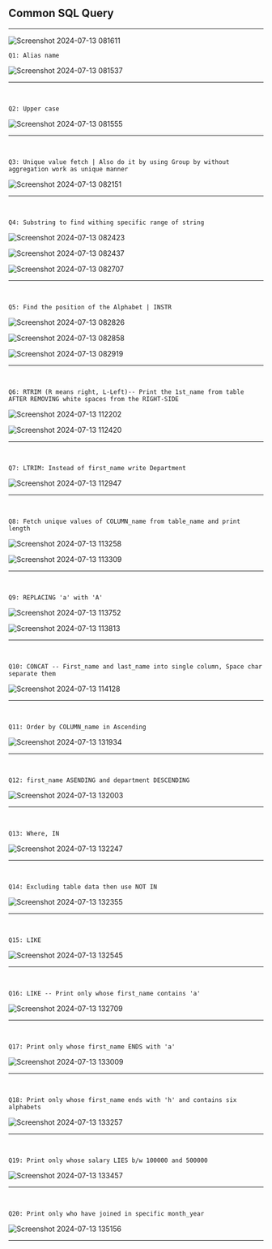 
## Common SQL Query

<hr>

![Screenshot 2024-07-13 081611](https://github.com/user-attachments/assets/69f4a6e2-a657-4c42-9e76-58272777b84c)

    Q1: Alias name
   
![Screenshot 2024-07-13 081537](https://github.com/user-attachments/assets/dd216f3e-340f-4c9b-8780-4556cddad875)

<hr>
<br>

    Q2: Upper case
    
![Screenshot 2024-07-13 081555](https://github.com/user-attachments/assets/8879270d-f08e-42f1-ae87-c85c0f08e676)

<hr>
<br>

    Q3: Unique value fetch | Also do it by using Group by without aggregation work as unique manner

![Screenshot 2024-07-13 082151](https://github.com/user-attachments/assets/07a05a7e-264c-45af-a523-8c8718590df9)

<hr>
<br>

    Q4: Substring to find withing specific range of string

![Screenshot 2024-07-13 082423](https://github.com/user-attachments/assets/62cfcd33-084f-4e22-9d4c-c5cbf405ddc6)

![Screenshot 2024-07-13 082437](https://github.com/user-attachments/assets/0d73d20a-9407-4ef6-ac19-ef2083572b33)

![Screenshot 2024-07-13 082707](https://github.com/user-attachments/assets/b73a01f5-28b0-4c51-ac26-b00e6dfb3343)

<hr>
<br>

    Q5: Find the position of the Alphabet | INSTR

![Screenshot 2024-07-13 082826](https://github.com/user-attachments/assets/9a1d2e76-5468-4de3-b277-ba629b6c82be)

![Screenshot 2024-07-13 082858](https://github.com/user-attachments/assets/bfd86b83-ef06-433e-8636-0e421c6f7b95)

![Screenshot 2024-07-13 082919](https://github.com/user-attachments/assets/5b687615-1abd-4425-b971-50ecf6344277)

<hr>
<br>

    Q6: RTRIM (R means right, L-Left)-- Print the 1st_name from table AFTER REMOVING white spaces from the RIGHT-SIDE

![Screenshot 2024-07-13 112202](https://github.com/user-attachments/assets/d70459fc-a323-4757-aa76-404b8aae7f9f)

![Screenshot 2024-07-13 112420](https://github.com/user-attachments/assets/d4364ee1-5e80-46c3-8fc9-88f7290cf627)

<hr>
<br>

    Q7: LTRIM: Instead of first_name write Department

![Screenshot 2024-07-13 112947](https://github.com/user-attachments/assets/90bdb8f4-a2a5-4cf1-b704-adb180df885e)

<hr>
<br>

    Q8: Fetch unique values of COLUMN_name from table_name and print length

![Screenshot 2024-07-13 113258](https://github.com/user-attachments/assets/38f23994-d24c-4705-a4f3-8a66aebcdb81)

![Screenshot 2024-07-13 113309](https://github.com/user-attachments/assets/35c9fcd9-4dee-4f24-9cf4-a7575a4bbb4c)

<hr>
<br>

    Q9: REPLACING 'a' with 'A'

![Screenshot 2024-07-13 113752](https://github.com/user-attachments/assets/9eedee09-b2bf-4d4c-912e-8b6e71ff6ba5)

![Screenshot 2024-07-13 113813](https://github.com/user-attachments/assets/3f5d756f-01eb-485f-8c48-6eb2222350c6)

<hr>
<br>

    Q10: CONCAT -- First_name and last_name into single column, Space char separate them

![Screenshot 2024-07-13 114128](https://github.com/user-attachments/assets/659d2cfd-5894-4aac-92dd-1668d4f0bbf0)

<hr>
<br>

    Q11: Order by COLUMN_name in Ascending 

![Screenshot 2024-07-13 131934](https://github.com/user-attachments/assets/51130561-d27b-4305-a377-a10365a63222)

<hr>
<br>

    Q12: first_name ASENDING and department DESCENDING

![Screenshot 2024-07-13 132003](https://github.com/user-attachments/assets/c7b9c2eb-d7e3-4c70-bb2c-c4ac417414c8)

<hr>
<br>

    Q13: Where, IN

![Screenshot 2024-07-13 132247](https://github.com/user-attachments/assets/b1ed7eaf-b42f-4376-acf7-98222058024a)

<hr>
<br>

    Q14: Excluding table data then use NOT IN

![Screenshot 2024-07-13 132355](https://github.com/user-attachments/assets/b7f65124-3ed4-4b8c-ab10-2d3c937bbd41)

<hr>
<br>

    Q15: LIKE

![Screenshot 2024-07-13 132545](https://github.com/user-attachments/assets/e2f6de60-5475-43b8-be51-fc42bfa42dfe)

<hr>
<br>

    Q16: LIKE -- Print only whose first_name contains 'a'

![Screenshot 2024-07-13 132709](https://github.com/user-attachments/assets/88c6c630-e7e2-4424-b5e3-a743022ceb23)

<hr>
<br>

    Q17: Print only whose first_name ENDS with 'a'

![Screenshot 2024-07-13 133009](https://github.com/user-attachments/assets/cf7ed7f4-e033-4b7a-a22f-5e8f6b8cba2d)

<hr>
<br>

    Q18: Print only whose first_name ends with 'h' and contains six alphabets

![Screenshot 2024-07-13 133257](https://github.com/user-attachments/assets/8c70495a-5ed4-4dce-82b0-cbfc3d5aa99f)

<hr>
<br>

    Q19: Print only whose salary LIES b/w 100000 and 500000

![Screenshot 2024-07-13 133457](https://github.com/user-attachments/assets/24d9d009-0a9e-43e8-8042-9b6e960c0092)

<hr>
<br>

    Q20: Print only who have joined in specific month_year

![Screenshot 2024-07-13 135156](https://github.com/user-attachments/assets/76e54e38-b382-4277-bef8-12620f8ad878)

<hr>
<br>

   
